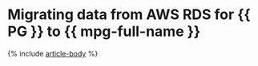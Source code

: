 # Migrating data from AWS RDS for {{ PG }} to {{ mpg-full-name }}

{% include [article-body](../../_tutorials/datatransfer/rds-to-mpg.md) %}
